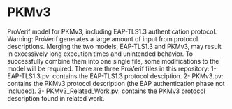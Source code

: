 # PKMv3
ProVerif model for PKMv3, including EAP-TLS1.3 authentication protocol.
Warning: ProVerif generates a large amount of input from protocol descriptions. Merging the two models, EAP-TLS1.3 and PKMv3, may result in excessively long execution times and unintended behavior. To successfully combine them into one single file, some modifications to the model will be required.
There are three ProVerif files in this repository:
1- EAP-TLS1.3.pv: contains the EAP-TLS1.3 protocol desciption.
2- PKMv3.pv: contains the PKMv3 protocol description (the EAP authentication phase not included).
3- PKMv3_Related_Work.pv: contains the PKMv3 protocol description found in related work.
